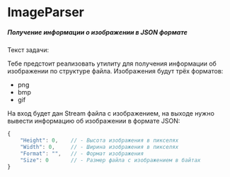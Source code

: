 # ImageParser
##### Получение информации о изображении в JSON формате

Текст задачи:

Тебе предстоит реализовать утилиту для получения информации об изображении по структуре файла. Изображения будут трёх форматов:

- png
- bmp
- gif

На вход будет дан Stream файла с изображением, на выходе нужно вывести информацию об изображении в формате JSON:
```js
{
    "Height": 0,    // - Высота изображения в пикселях
    "Width": 0,     // - Ширина изображения в пикселях
    "Format": "",   // - Формат изображения
    "Size": 0       // - Размер файла с изображением в байтах
}
```

